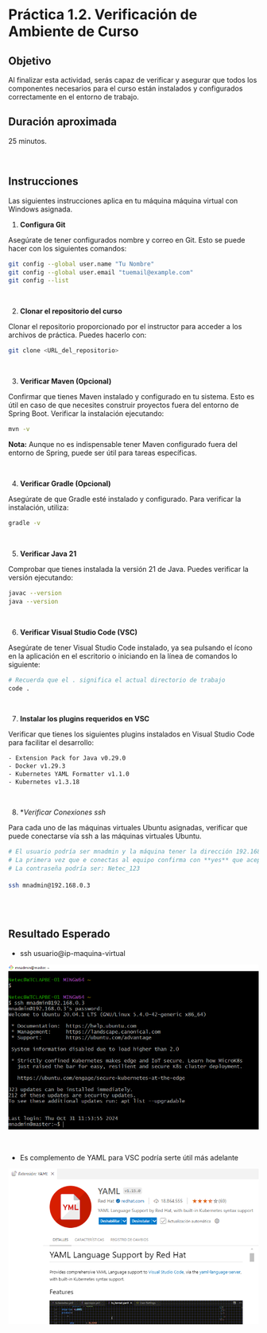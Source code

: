 # Práctica 1.2. Verificación de Ambiente de Curso

## Objetivo
Al finalizar esta actividad, serás capaz de verificar y asegurar que todos los componentes necesarios para el curso están instalados y configurados correctamente en el entorno de trabajo.

## Duración aproximada
25 minutos.

<br/>

## Instrucciones

Las siguientes instrucciones aplica en tu máquina máquina virtual con Windows asignada.

1. **Configura Git**

Asegúrate de tener configurados nombre y correo en Git. Esto se puede hacer con los siguientes comandos:

```bash
git config --global user.name "Tu Nombre"
git config --global user.email "tuemail@example.com"
git config --list
````

<br/>

2. **Clonar el repositorio del curso**

Clonar el repositorio proporcionado por el instructor para acceder a los archivos de práctica. Puedes hacerlo con:

```bash
git clone <URL_del_repositorio>
```

<br/>

3. **Verificar Maven (Opcional)**

Confirmar que tienes Maven instalado y configurado en tu sistema. Esto es útil en caso de que necesites construir proyectos fuera del entorno de Spring Boot. Verificar la instalación ejecutando:

```bash
mvn -v
```

**Nota:** Aunque no es indispensable tener Maven configurado fuera del entorno de Spring, puede ser útil para tareas específicas.


<br/>


4. **Verificar Gradle (Opcional)**

Asegúrate de que Gradle esté instalado y configurado. Para verificar la instalación, utiliza:

```bash
gradle -v
```

<br/>


5. **Verificar Java 21**

Comprobar que tienes instalada la versión 21 de Java. Puedes verificar la versión ejecutando:

```bash
javac --version
java --version
```

<br/>


6. **Verificar Visual Studio Code (VSC)**

Asegúrate de tener Visual Studio Code instalado, ya sea pulsando el ícono en la aplicación en el escritorio o iniciando en la línea de comandos lo siguiente:

```bash
# Recuerda que el . significa el actual directorio de trabajo
code .
```

<br/>


7. **Instalar los plugins requeridos en VSC**

Verificar que tienes los siguientes plugins instalados en Visual Studio Code para facilitar el desarrollo:

    - Extension Pack for Java v0.29.0
    - Docker v1.29.3
    - Kubernetes YAML Formatter v1.1.0
    - Kubernetes v1.3.18


<br/>


8. **Verificar Conexiones ssh*

Para cada uno de las máquinas virtuales Ubuntu asignadas, verificar que puede conectarse vía ssh a las máquinas virtuales Ubuntu.

```bash
# El usuario podría ser mnadmin y la máquina tener la dirección 192.168.0.3
# La primera vez que e conectas al equipo confirma con **yes** que aceptas la conexión
# La contraseña podría ser: Netec_123

ssh mnadmin@192.168.0.3
```

<br/> <br/>

## Resultado Esperado

- ssh usuario@ip-maquina-virtual

![SSH](../images/u1_2_2.png)


<br/>


- Es complemento de YAML para VSC podría serte útil más adelante

![Extensión: YAML](../images/u1_2_1.png)
